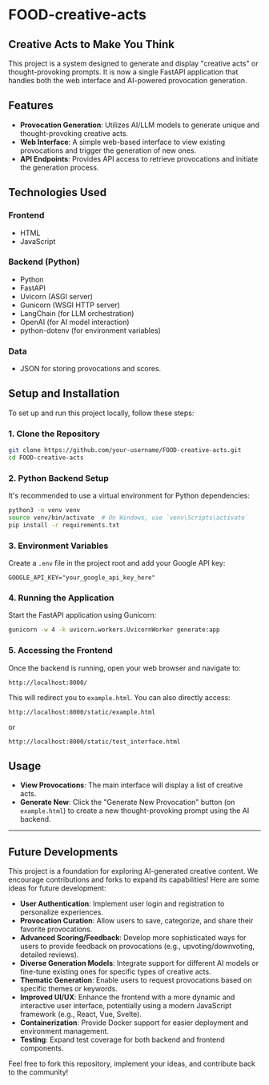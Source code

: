 # FOOD-creative-acts

## Creative Acts to Make You Think

This project is a system designed to generate and display "creative acts" or thought-provoking prompts. It is now a single FastAPI application that handles both the web interface and AI-powered provocation generation.

## Features

*   **Provocation Generation**: Utilizes AI/LLM models to generate unique and thought-provoking creative acts.
*   **Web Interface**: A simple web-based interface to view existing provocations and trigger the generation of new ones.
*   **API Endpoints**: Provides API access to retrieve provocations and initiate the generation process.

## Technologies Used

### Frontend
*   HTML
*   JavaScript

### Backend (Python)
*   Python
*   FastAPI
*   Uvicorn (ASGI server)
*   Gunicorn (WSGI HTTP server)
*   LangChain (for LLM orchestration)
*   OpenAI (for AI model interaction)
*   python-dotenv (for environment variables)

### Data
*   JSON for storing provocations and scores.

## Setup and Installation

To set up and run this project locally, follow these steps:

### 1. Clone the Repository

```bash
git clone https://github.com/your-username/FOOD-creative-acts.git
cd FOOD-creative-acts
```

### 2. Python Backend Setup

It's recommended to use a virtual environment for Python dependencies:

```bash
python3 -m venv venv
source venv/bin/activate  # On Windows, use `venv\Scripts\activate`
pip install -r requirements.txt
```

### 3. Environment Variables

Create a `.env` file in the project root and add your Google API key:

```
GOOGLE_API_KEY="your_google_api_key_here"
```

### 4. Running the Application

Start the FastAPI application using Gunicorn:

```bash
gunicorn -w 4 -k uvicorn.workers.UvicornWorker generate:app
```

### 5. Accessing the Frontend

Once the backend is running, open your web browser and navigate to:

```
http://localhost:8000/
```

This will redirect you to `example.html`. You can also directly access:

```
http://localhost:8000/static/example.html
```
or

```
http://localhost:8000/static/test_interface.html
```

## Usage

*   **View Provocations**: The main interface will display a list of creative acts.
*   **Generate New**: Click the "Generate New Provocation" button (on `example.html`) to create a new thought-provoking prompt using the AI backend.

---

## Future Developments

This project is a foundation for exploring AI-generated creative content. We encourage contributions and forks to expand its capabilities! Here are some ideas for future development:

*   **User Authentication**: Implement user login and registration to personalize experiences.
*   **Provocation Curation**: Allow users to save, categorize, and share their favorite provocations.
*   **Advanced Scoring/Feedback**: Develop more sophisticated ways for users to provide feedback on provocations (e.g., upvoting/downvoting, detailed reviews).
*   **Diverse Generation Models**: Integrate support for different AI models or fine-tune existing ones for specific types of creative acts.
*   **Thematic Generation**: Enable users to request provocations based on specific themes or keywords.
*   **Improved UI/UX**: Enhance the frontend with a more dynamic and interactive user interface, potentially using a modern JavaScript framework (e.g., React, Vue, Svelte).
*   **Containerization**: Provide Docker support for easier deployment and environment management.
*   **Testing**: Expand test coverage for both backend and frontend components.

Feel free to fork this repository, implement your ideas, and contribute back to the community!